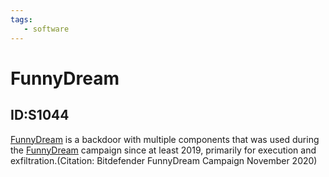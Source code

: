 ```yaml
---
tags:
   - software
---
```

# FunnyDream
## ID:S1044
[FunnyDream](software/S1044) is a backdoor with multiple components that was used during the [FunnyDream](campaigns/C0007) campaign since at least 2019, primarily for execution and exfiltration.(Citation: Bitdefender FunnyDream Campaign November 2020)
